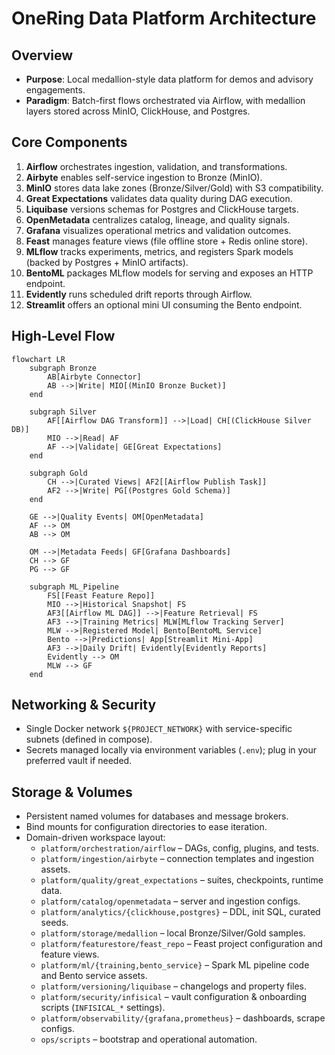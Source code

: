 # OneRing Data Platform Architecture

## Overview
- **Purpose**: Local medallion-style data platform for demos and advisory engagements.
- **Paradigm**: Batch-first flows orchestrated via Airflow, with medallion layers stored across MinIO, ClickHouse, and Postgres.

## Core Components
1. **Airflow** orchestrates ingestion, validation, and transformations.
2. **Airbyte** enables self-service ingestion to Bronze (MinIO).
3. **MinIO** stores data lake zones (Bronze/Silver/Gold) with S3 compatibility.
4. **Great Expectations** validates data quality during DAG execution.
5. **Liquibase** versions schemas for Postgres and ClickHouse targets.
6. **OpenMetadata** centralizes catalog, lineage, and quality signals.
7. **Grafana** visualizes operational metrics and validation outcomes.
8. **Feast** manages feature views (file offline store + Redis online store).
9. **MLflow** tracks experiments, metrics, and registers Spark models (backed by Postgres + MinIO artifacts).
10. **BentoML** packages MLflow models for serving and exposes an HTTP endpoint.
11. **Evidently** runs scheduled drift reports through Airflow.
12. **Streamlit** offers an optional mini UI consuming the Bento endpoint.

## High-Level Flow
```mermaid
flowchart LR
    subgraph Bronze
        AB[Airbyte Connector]
        AB -->|Write| MIO[(MinIO Bronze Bucket)]
    end

    subgraph Silver
        AF[[Airflow DAG Transform]] -->|Load| CH[(ClickHouse Silver DB)]
        MIO -->|Read| AF
        AF -->|Validate| GE[Great Expectations]
    end

    subgraph Gold
        CH -->|Curated Views| AF2[[Airflow Publish Task]]
        AF2 -->|Write| PG[(Postgres Gold Schema)]
    end

    GE -->|Quality Events| OM[OpenMetadata]
    AF --> OM
    AB --> OM

    OM -->|Metadata Feeds| GF[Grafana Dashboards]
    CH --> GF
    PG --> GF

    subgraph ML_Pipeline
        FS[[Feast Feature Repo]]
        MIO -->|Historical Snapshot| FS
        AF3[[Airflow ML DAG]] -->|Feature Retrieval| FS
        AF3 -->|Training Metrics| MLW[MLflow Tracking Server]
        MLW -->|Registered Model| Bento[BentoML Service]
        Bento -->|Predictions| App[Streamlit Mini-App]
        AF3 -->|Daily Drift| Evidently[Evidently Reports]
        Evidently --> OM
        MLW --> GF
    end
```

## Networking & Security
- Single Docker network `${PROJECT_NETWORK}` with service-specific subnets (defined in compose).
- Secrets managed locally via environment variables (`.env`); plug in your preferred vault if needed.

## Storage & Volumes
- Persistent named volumes for databases and message brokers.
- Bind mounts for configuration directories to ease iteration.
- Domain-driven workspace layout:
  - `platform/orchestration/airflow` – DAGs, config, plugins, and tests.
  - `platform/ingestion/airbyte` – connection templates and ingestion assets.
  - `platform/quality/great_expectations` – suites, checkpoints, runtime data.
  - `platform/catalog/openmetadata` – server and ingestion configs.
  - `platform/analytics/{clickhouse,postgres}` – DDL, init SQL, curated seeds.
  - `platform/storage/medallion` – local Bronze/Silver/Gold samples.
  - `platform/featurestore/feast_repo` – Feast project configuration and feature views.
  - `platform/ml/{training,bento_service}` – Spark ML pipeline code and Bento service assets.
  - `platform/versioning/liquibase` – changelogs and property files.
  - `platform/security/infisical` – vault configuration & onboarding scripts (`INFISICAL_*` settings).
  - `platform/observability/{grafana,prometheus}` – dashboards, scrape configs.
  - `ops/scripts` – bootstrap and operational automation.
